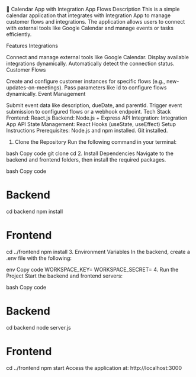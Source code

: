 📅 Calendar App with Integration App Flows
Description
This is a simple calendar application that integrates with Integration App to manage customer flows and integrations. The application allows users to connect with external tools like Google Calendar and manage events or tasks efficiently.

Features
Integrations

Connect and manage external tools like Google Calendar.
Display available integrations dynamically.
Automatically detect the connection status.
Customer Flows

Create and configure customer instances for specific flows (e.g., new-updates-on-meetings).
Pass parameters like id to configure flows dynamically.
Event Management

Submit event data like description, dueDate, and parentId.
Trigger event submission to configured flows or a webhook endpoint.
Tech Stack
Frontend: React.js
Backend: Node.js + Express
API Integration: Integration App API
State Management: React Hooks (useState, useEffect)
Setup Instructions
Prerequisites:
Node.js and npm installed.
Git installed.
1. Clone the Repository
Run the following command in your terminal:

bash
Copy code
git clone <repository-url>
cd <project-folder>
2. Install Dependencies
Navigate to the backend and frontend folders, then install the required packages.

bash
Copy code
# Backend
cd backend
npm install

# Frontend
cd ../frontend
npm install
3. Environment Variables
In the backend, create a .env file with the following:

env
Copy code
WORKSPACE_KEY=<your-workspace-key>
WORKSPACE_SECRET=<your-workspace-secret>
4. Run the Project
Start the backend and frontend servers:

bash
Copy code
# Backend
cd backend
node server.js

# Frontend
cd ../frontend
npm start
Access the application at:
http://localhost:3000
